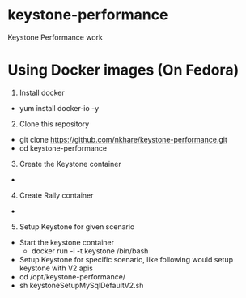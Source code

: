 keystone-performance
====================

Keystone Performance work

Using Docker images (On Fedora)
====================
1. Install docker 
  - yum install docker-io -y

2. Clone this repository
  - git clone https://github.com/nkhare/keystone-performance.git
  - cd keystone-performance

3. Create the Keystone container 
  - 

4. Create Rally container
  - 

5. Setup Keystone for given scenario  
  - Start the keystone container 
    - docker run -i -t keystone  /bin/bash
  - Setup Keystone for specific scenario, like following would setup
    keystone with V2 apis
  - cd /opt/keystone-performance/
  - sh keystoneSetupMySqlDefaultV2.sh
